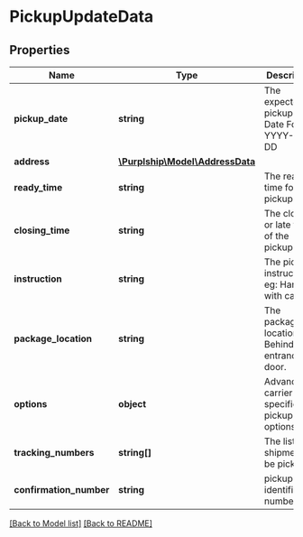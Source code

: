 # PickupUpdateData

## Properties
Name | Type | Description | Notes
------------ | ------------- | ------------- | -------------
**pickup_date** | **string** | The expected pickup date  Date Format: YYYY-MM-DD | [optional] 
**address** | [**\Purplship\Model\AddressData**](AddressData.md) |  | [optional] 
**ready_time** | **string** | The ready time for pickup. | [optional] 
**closing_time** | **string** | The closing or late time of the pickup | [optional] 
**instruction** | **string** | The pickup instruction.  eg: Handle with care. | [optional] 
**package_location** | **string** | The package(s) location.  eg: Behind the entrance door. | [optional] 
**options** | **object** | Advanced carrier specific pickup options | [optional] 
**tracking_numbers** | **string[]** | The list of shipments to be picked up | [optional] 
**confirmation_number** | **string** | pickup identification number | 

[[Back to Model list]](../../README.md#documentation-for-models) [[Back to README]](../../README.md)


